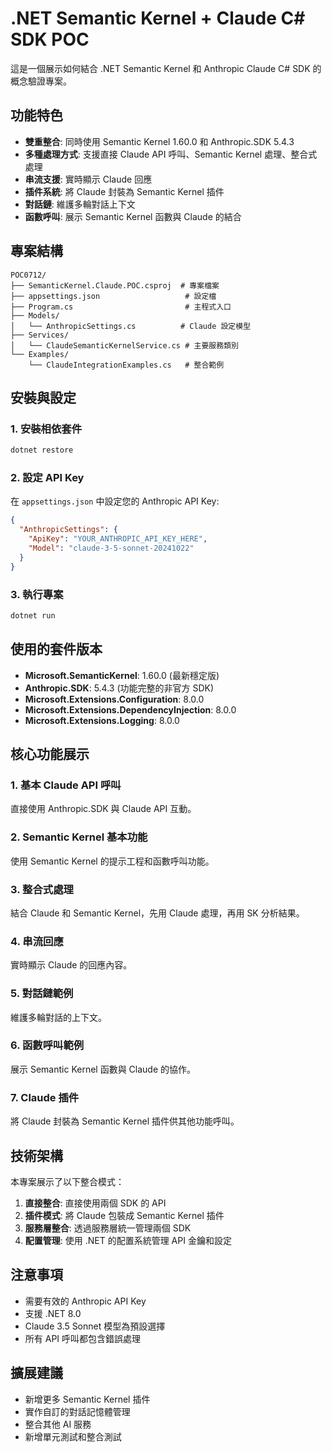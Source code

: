 # .NET Semantic Kernel + Claude C# SDK POC

這是一個展示如何結合 .NET Semantic Kernel 和 Anthropic Claude C# SDK 的概念驗證專案。

## 功能特色

- **雙重整合**: 同時使用 Semantic Kernel 1.60.0 和 Anthropic.SDK 5.4.3
- **多種處理方式**: 支援直接 Claude API 呼叫、Semantic Kernel 處理、整合式處理
- **串流支援**: 實時顯示 Claude 回應
- **插件系統**: 將 Claude 封裝為 Semantic Kernel 插件
- **對話鏈**: 維護多輪對話上下文
- **函數呼叫**: 展示 Semantic Kernel 函數與 Claude 的結合

## 專案結構

```
POC0712/
├── SemanticKernel.Claude.POC.csproj  # 專案檔案
├── appsettings.json                   # 設定檔
├── Program.cs                         # 主程式入口
├── Models/
│   └── AnthropicSettings.cs          # Claude 設定模型
├── Services/
│   └── ClaudeSemanticKernelService.cs # 主要服務類別
└── Examples/
    └── ClaudeIntegrationExamples.cs   # 整合範例
```

## 安裝與設定

### 1. 安裝相依套件

```bash
dotnet restore
```

### 2. 設定 API Key

在 `appsettings.json` 中設定您的 Anthropic API Key:

```json
{
  "AnthropicSettings": {
    "ApiKey": "YOUR_ANTHROPIC_API_KEY_HERE",
    "Model": "claude-3-5-sonnet-20241022"
  }
}
```

### 3. 執行專案

```bash
dotnet run
```

## 使用的套件版本

- **Microsoft.SemanticKernel**: 1.60.0 (最新穩定版)
- **Anthropic.SDK**: 5.4.3 (功能完整的非官方 SDK)
- **Microsoft.Extensions.Configuration**: 8.0.0
- **Microsoft.Extensions.DependencyInjection**: 8.0.0
- **Microsoft.Extensions.Logging**: 8.0.0

## 核心功能展示

### 1. 基本 Claude API 呼叫
直接使用 Anthropic.SDK 與 Claude API 互動。

### 2. Semantic Kernel 基本功能
使用 Semantic Kernel 的提示工程和函數呼叫功能。

### 3. 整合式處理
結合 Claude 和 Semantic Kernel，先用 Claude 處理，再用 SK 分析結果。

### 4. 串流回應
實時顯示 Claude 的回應內容。

### 5. 對話鏈範例
維護多輪對話的上下文。

### 6. 函數呼叫範例
展示 Semantic Kernel 函數與 Claude 的協作。

### 7. Claude 插件
將 Claude 封裝為 Semantic Kernel 插件供其他功能呼叫。

## 技術架構

本專案展示了以下整合模式：

1. **直接整合**: 直接使用兩個 SDK 的 API
2. **插件模式**: 將 Claude 包裝成 Semantic Kernel 插件
3. **服務層整合**: 透過服務層統一管理兩個 SDK
4. **配置管理**: 使用 .NET 的配置系統管理 API 金鑰和設定

## 注意事項

- 需要有效的 Anthropic API Key
- 支援 .NET 8.0
- Claude 3.5 Sonnet 模型為預設選擇
- 所有 API 呼叫都包含錯誤處理

## 擴展建議

- 新增更多 Semantic Kernel 插件
- 實作自訂的對話記憶體管理
- 整合其他 AI 服務
- 新增單元測試和整合測試